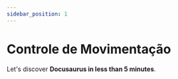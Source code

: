 ```yaml
---
sidebar_position: 1
---
```


# Controle de Movimentação

Let's discover **Docusaurus in less than 5 minutes**.

